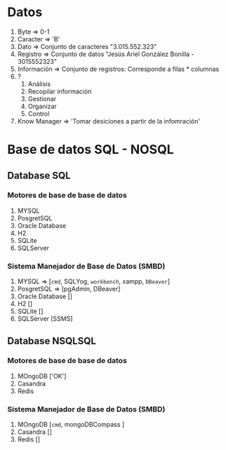 # Datos

1. Byte => 0-1
2. Caracter => 'B'
3. Dato => Conjunto de caracteres "3.015.552.323"
4. Registro => Conjunto de datos "Jesús Ariel González Bonilla - 3015552323"
5. Información => Conjunto de registros: Corresponde a filas * columnas
6. ?
   1. Análisis
   2. Recopilar información
   3. Gestionar 
   4. Organizar
   5. Control
7. Know Manager => 'Tomar desiciones a partir de la infomración'


# Base de datos SQL - NOSQL

## Database SQL

### Motores de base de base de datos

1. MYSQL
2. PosgretSQL
3. Oracle Database 
4. H2
5. SQLite
6. SQLServer

### Sistema Manejador de Base de Datos (SMBD)

1. MYSQL => [`cmd`, SQLYog, `workbench`, xampp, `DBeaver`]
2. PosgretSQL => [pgAdmin, DBeaver]
3. Oracle Database []
4. H2 []
5. SQLite []
6. SQLServer [SSMS]


## Database NSQLSQL

### Motores de base de base de datos

1. MOngoDB ['OK']
2. Casandra
3. Redis 

### Sistema Manejador de Base de Datos (SMBD)

1. MOngoDB [`cmd`, mongoDBCompass ]
2. Casandra []
3. Redis []